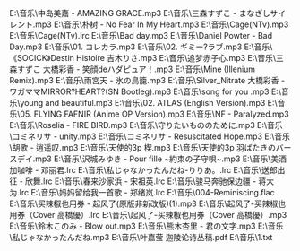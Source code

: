 E:\音乐\中岛美嘉 - AMAZING GRACE.mp3
E:\音乐\三森すずこ - まなざしサイレント.mp3
E:\音乐\朴树 - No Fear In My Heart.mp3
E:\音乐\Cage(NTv).mp3
E:\音乐\Cage(NTv).lrc
E:\音乐\Bad day.mp3
E:\音乐\Daniel Powter - Bad Day.mp3
E:\音乐\01. コレカラ.mp3
E:\音乐\02. ギミー?ラブ.mp3
E:\音乐\《SOCICK》Destin Histoire 吉木りさ.mp3
E:\音乐\追梦赤子心.mp3
E:\音乐\三森すずこ 大橋彩香 - 笑顔deハダピュア！.mp3
E:\音乐\Mine (Illenium Remix).mp3
E:\音乐\雨宮天 - 氷の鳥籠.mp3
E:\音乐\Silver_Nitrate 大橋彩香 - ワガママMIRROR?HEART?(SN Bootleg).mp3
E:\音乐\song for you .mp3
E:\音乐\young and beautiful.mp3
E:\音乐\02. ATLAS (English Version).mp3
E:\音乐\05. FLYING FAFNIR (Anime OP Version).mp3
E:\音乐\NF - Paralyzed.mp3
E:\音乐\Roselia - FIRE BIRD.mp3
E:\音乐\守りたいもののために.mp3
E:\音乐\コミネリサ - unity.mp3
E:\音乐\コミネリサ - Resuscitated Hope.mp3
E:\音乐\胡歌 - 逍遥叹.mp3
E:\音乐\天使的3p 楔.mp3
E:\音乐\天使的3p 羽ばたきのバースデイ.mp3
E:\音乐\沢城みゆき - Pour fille ~約束の子守唄~.mp3
E:\音乐\美酒加咖啡 - 邓丽君.lrc
E:\音乐\私じゃなかったんだね-りりあ。.lrc
E:\音乐\送郎出征 - 欣舞.lrc
E:\音乐\春来沙家浜 - 宋祖英.lrc
E:\音乐\骏马奔驰保边疆 - 蒋大为.lrc
E:\音乐\妈妈留给我一首歌 - 郑绪岚.lrc
E:\音乐\004-Reminiscing.flac
E:\音乐\买辣椒也用券 - 起风了(原版非新改版)(1).mp3
E:\音乐\起风了-买辣椒也用券（Cover 高橋優）.lrc
E:\音乐\起风了-买辣椒也用券（Cover 高橋優）.mp3
E:\音乐\鈴木このみ - Blow out.mp3
E:\音乐\熊木杏里 - 君の文字.mp3
E:\音乐\私じゃなかったんだね.mp3
E:\音乐\叶嘉莹 迦陵论诗丛稿.pdf
E:\音乐\1.txt
